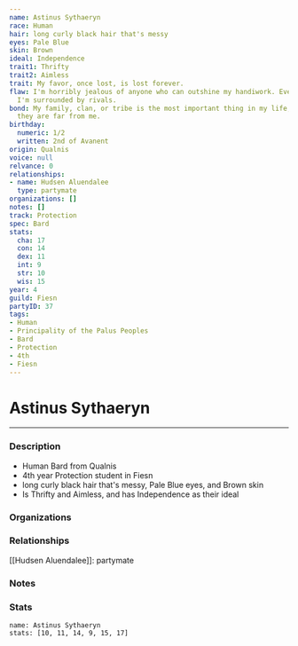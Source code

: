 ```yaml
---
name: Astinus Sythaeryn
race: Human
hair: long curly black hair that's messy
eyes: Pale Blue
skin: Brown
ideal: Independence
trait1: Thrifty
trait2: Aimless
trait: My favor, once lost, is lost forever.
flaw: I'm horribly jealous of anyone who can outshine my handiwork. Everywhere I go,
  I'm surrounded by rivals.
bond: My family, clan, or tribe is the most important thing in my life, even when
  they are far from me.
birthday:
  numeric: 1/2
  written: 2nd of Avanent
origin: Qualnis
voice: null
relvance: 0
relationships:
- name: Hudsen Aluendalee
  type: partymate
organizations: []
notes: []
track: Protection
spec: Bard
stats:
  cha: 17
  con: 14
  dex: 11
  int: 9
  str: 10
  wis: 15
year: 4
guild: Fiesn
partyID: 37
tags:
- Human
- Principality of the Palus Peoples
- Bard
- Protection
- 4th
- Fiesn
---
```

# Astinus Sythaeryn
---
### Description
- Human Bard from Qualnis
- 4th year Protection student in Fiesn
- long curly black hair that's messy, Pale Blue eyes, and Brown skin
- Is Thrifty and Aimless, and has Independence as their ideal

### Organizations

### Relationships
[[Hudsen Aluendalee]]: partymate

### Notes

### Stats
```statblock
name: Astinus Sythaeryn
stats: [10, 11, 14, 9, 15, 17]
```